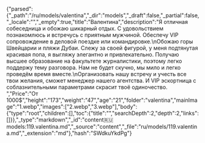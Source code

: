 {"parsed":{"_path":"/ru/models/valentina","_dir":"models","_draft":false,"_partial":false,"_locale":"","_empty":true,"title":"Валентина","description":"Я отличная собеседница и обожаю шикарный отдых. С удовольствием познакомлюсь и встречусь с приятным мужчиной. Обеспечу  VIP сопровождение в деловой поездке или командировке.\nОбожаю горы Швейцарии и пляжи Дубаи. Слежу за своей фигурой, у меня подтянутая красивая попа, я выгляжу элегантно и привлекательно. Получаю высшее образование на факультете журналистики, поэтому легко поддержу тему разговора. Нам не будет скучно, мы мило и легко проведём время вместе.\nОрганизовать нашу встречу и учесть все твои желания, сможет менеджер нашего агентства.  И VIP эскортница с соблазнительными параметрами скрасит твоё одиночество. ","Price":"От 1000$","height":"173","weight":"47","age":"21","folder":"valentina","mainImage":"1.webp","images":["2.webp","3.webp"],"body":{"type":"root","children":[],"toc":{"title":"","searchDepth":2,"depth":2,"links":[]}},"_type":"markdown","_id":"content:ru:models:119.valentina.md","_source":"content","_file":"ru/models/119.valentina.md","_extension":"md"},"hash":"SWdkuYkdPg"}